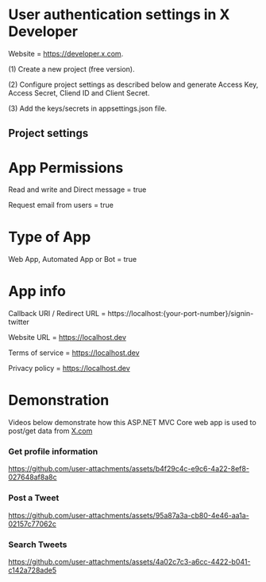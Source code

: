 # User authentication settings in X Developer
Website = https://developer.x.com.

(1) Create a new project (free version).  

(2) Configure project settings as described below and generate Access Key, Access Secret, Cliend ID and Client Secret.  

(3) Add the keys/secrets in appsettings.json file.

## Project settings

# App Permissions
Read and write and Direct message = true

Request email from users = true

# Type of App
Web App, Automated App or Bot = true

# App info
Callback URI / Redirect URL = https://localhost:{your-port-number}/signin-twitter

Website URL = https://localhost.dev

Terms of service = https://localhost.dev

Privacy policy = https://localhost.dev


# Demonstration
Videos below demonstrate how this ASP.NET MVC Core web app is used to post/get data from [X.com](https://x.com/)

### Get profile information
https://github.com/user-attachments/assets/b4f29c4c-e9c6-4a22-8ef8-027648af8a8c

### Post a Tweet
https://github.com/user-attachments/assets/95a87a3a-cb80-4e46-aa1a-02157c77062c

### Search Tweets
https://github.com/user-attachments/assets/4a02c7c3-a6cc-4422-b041-c142a728ade5

